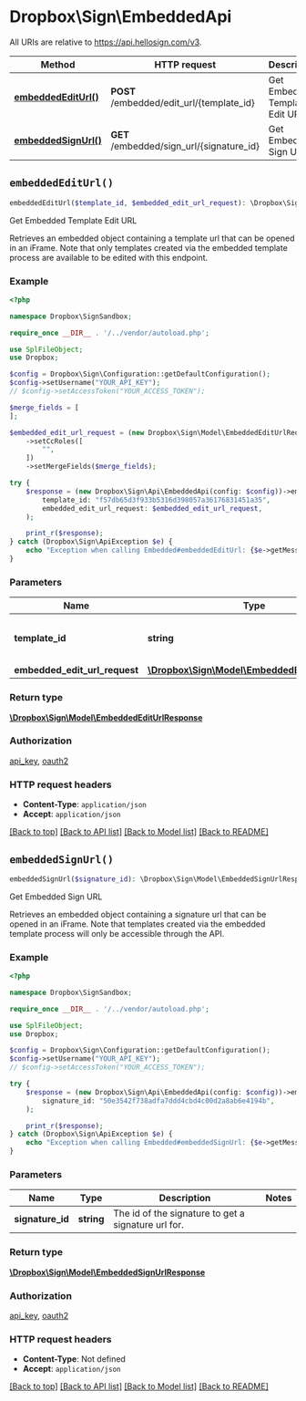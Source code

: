 # Dropbox\Sign\EmbeddedApi

All URIs are relative to https://api.hellosign.com/v3.

| Method | HTTP request | Description |
| ------------- | ------------- | ------------- |
| [**embeddedEditUrl()**](EmbeddedApi.md#embeddedEditUrl) | **POST** /embedded/edit_url/{template_id} | Get Embedded Template Edit URL |
| [**embeddedSignUrl()**](EmbeddedApi.md#embeddedSignUrl) | **GET** /embedded/sign_url/{signature_id} | Get Embedded Sign URL |


## `embeddedEditUrl()`

```php
embeddedEditUrl($template_id, $embedded_edit_url_request): \Dropbox\Sign\Model\EmbeddedEditUrlResponse
```
Get Embedded Template Edit URL

Retrieves an embedded object containing a template url that can be opened in an iFrame. Note that only templates created via the embedded template process are available to be edited with this endpoint.

### Example

```php
<?php

namespace Dropbox\SignSandbox;

require_once __DIR__ . '/../vendor/autoload.php';

use SplFileObject;
use Dropbox;

$config = Dropbox\Sign\Configuration::getDefaultConfiguration();
$config->setUsername("YOUR_API_KEY");
// $config->setAccessToken("YOUR_ACCESS_TOKEN");

$merge_fields = [
];

$embedded_edit_url_request = (new Dropbox\Sign\Model\EmbeddedEditUrlRequest())
    ->setCcRoles([
        "",
    ])
    ->setMergeFields($merge_fields);

try {
    $response = (new Dropbox\Sign\Api\EmbeddedApi(config: $config))->embeddedEditUrl(
        template_id: "f57db65d3f933b5316d398057a36176831451a35",
        embedded_edit_url_request: $embedded_edit_url_request,
    );

    print_r($response);
} catch (Dropbox\Sign\ApiException $e) {
    echo "Exception when calling Embedded#embeddedEditUrl: {$e->getMessage()}";
}

```

### Parameters

|Name | Type | Description  | Notes |
| ------------- | ------------- | ------------- | ------------- |
| **template_id** | **string**| The id of the template to edit. | |
| **embedded_edit_url_request** | [**\Dropbox\Sign\Model\EmbeddedEditUrlRequest**](../Model/EmbeddedEditUrlRequest.md)|  | |

### Return type

[**\Dropbox\Sign\Model\EmbeddedEditUrlResponse**](../Model/EmbeddedEditUrlResponse.md)

### Authorization

[api_key](../../README.md#api_key), [oauth2](../../README.md#oauth2)

### HTTP request headers

- **Content-Type**: `application/json`
- **Accept**: `application/json`

[[Back to top]](#) [[Back to API list]](../../README.md#endpoints)
[[Back to Model list]](../../README.md#models)
[[Back to README]](../../README.md)

## `embeddedSignUrl()`

```php
embeddedSignUrl($signature_id): \Dropbox\Sign\Model\EmbeddedSignUrlResponse
```
Get Embedded Sign URL

Retrieves an embedded object containing a signature url that can be opened in an iFrame. Note that templates created via the embedded template process will only be accessible through the API.

### Example

```php
<?php

namespace Dropbox\SignSandbox;

require_once __DIR__ . '/../vendor/autoload.php';

use SplFileObject;
use Dropbox;

$config = Dropbox\Sign\Configuration::getDefaultConfiguration();
$config->setUsername("YOUR_API_KEY");
// $config->setAccessToken("YOUR_ACCESS_TOKEN");

try {
    $response = (new Dropbox\Sign\Api\EmbeddedApi(config: $config))->embeddedSignUrl(
        signature_id: "50e3542f738adfa7ddd4cbd4c00d2a8ab6e4194b",
    );

    print_r($response);
} catch (Dropbox\Sign\ApiException $e) {
    echo "Exception when calling Embedded#embeddedSignUrl: {$e->getMessage()}";
}

```

### Parameters

|Name | Type | Description  | Notes |
| ------------- | ------------- | ------------- | ------------- |
| **signature_id** | **string**| The id of the signature to get a signature url for. | |

### Return type

[**\Dropbox\Sign\Model\EmbeddedSignUrlResponse**](../Model/EmbeddedSignUrlResponse.md)

### Authorization

[api_key](../../README.md#api_key), [oauth2](../../README.md#oauth2)

### HTTP request headers

- **Content-Type**: Not defined
- **Accept**: `application/json`

[[Back to top]](#) [[Back to API list]](../../README.md#endpoints)
[[Back to Model list]](../../README.md#models)
[[Back to README]](../../README.md)
